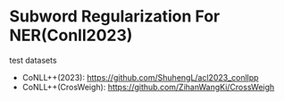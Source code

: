 # Subword Regularization For NER(Conll2023)

test datasets
- CoNLL++(2023): https://github.com/ShuhengL/acl2023_conllpp
- CoNLL++(CrosWeigh): https://github.com/ZihanWangKi/CrossWeigh

